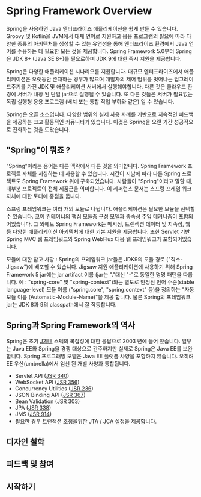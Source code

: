# Spring Framework Overview
Spring을 사용하면 Java 엔터프라이즈 애플리케이션을 쉽게 만들 수 있습니다. Groovy 및 Kotlin을 JVM에서 대체 언어로 지원하고 응용 프로그램의 필요에 따라 다양한 종류의 아키텍처를 생성할 수 있는 유연성을 통해 엔터프라이즈 환경에서 Java 언어를 수용하는 데 필요한 모든 것을 제공합니다. Spring Framework 5.0부터 Spring은 JDK 8+ (Java SE 8+)를 필요로하며 JDK 9에 대한 즉시 지원을 제공합니다.

Spring은 다양한 애플리케이션 시나리오를 지원합니다. 대규모 엔터프라이즈에서 애플리케이션은 오랫동안 존재하는 경우가 많으며 개발자의 제어 범위를 벗어나는 업그레이드주기를 가진 JDK 및 애플리케이션 서버에서 실행해야합니다. 다른 것은 클라우드 환경에 서버가 내장 된 단일 jar으로 실행될 수 있습니다. 또 다른 것들은 서버가 필요없는 독립 실행형 응용 프로그램 (배치 또는 통합 작업 부하와 같은) 일 수 있습니다.

Spring은 오픈 소스입니다. 다양한 범위의 실제 사용 사례를 기반으로 지속적인 피드백을 제공하는 크고 활동적인 커뮤니티가 있습니다. 이것은 Spring을 오랜 기간 성공적으로 진화하는 것을 도왔습니다.

## "Spring"이 뭐죠 ?
"Spring"이라는 용어는 다른 맥락에서 다른 것을 의미합니다. Spring Framework 프로젝트 자체를 지칭하는 데 사용할 수 있습니다. 시간이 지남에 따라 다른 Spring 프로젝트도 Spring Framework 위에 구축되었습니다. 사람들이 "Spring"이라고 말할 때, 대부분 프로젝트의 전체 제품군을 의미합니다. 이 레퍼런스 문서는 스프링 프레임 워크 자체에 대한 토대에 중점을 둡니다.

스프링 프레임워크는 여러 개의 모듈로 나뉩니다. 애플리케이션은 필요한 모듈을 선택할 수 있습니다. 코어 컨테이너의 핵심 모듈중 구성 모델과 종속성 주입 메커니즘이 포함되어있습니다. 그 외에도 Spring Framework는 메시징, 트랜잭션 데이터 및 지속성, 웹 등 다양한 애플리케이션 아키텍처에 대한 기본 지원을 제공합니다. 또한 Servlet 기반 Spring MVC 웹 프레임워크와 Spring WebFlux 대응 웹 프레임워크가 포함되어있습니다.

모듈에 대한 참고 사항 : Spring의 프레임워크 jar들은 JDK9의 모듈 경로 ("직소-Jigsaw")에 배포할 수 있습니다. Jigsaw 지원 애플리케이션에 사용하기 위해 Spring Framework 5 jar에는 jar artifact 이름 (jar는 "."대신 "-"로 동일한 명명 패턴을 따릅니다. 예 : "spring-core" 및 "spring-context")와는 별도로 안정된 언어 수준(stable language-level) 모듈 이름 ("spring.core", "spring.context" 등)을 정의하는 "자동 모듈 이름 (Automatic-Module-Name)"을 제공 합니다. 물론 Spring의 프레임워크 jar는 JDK 8과 9의 classpath에서 잘 작동합니다.

## Spring과 Spring Framework의 역사

Spring은 초기 [J2EE](https://en.wikipedia.org/wiki/Java_Platform,_Enterprise_Edition) 스펙의 복잡성에 대한 응답으로 2003 년에 들어 왔습니다. 일부는 Java EE와 Spring을 경쟁 대상으로 간주하지만 실제로 Spring은 Java EE를 보완합니다. Spring 프로그래밍 모델은 Java EE 플랫폼 사양을 포함하지 않습니다. 오히려 EE 우산(umbrella)에서 엄선 된 개별 사양과 통합됩니다.

* Servlet API ([JSR 340](https://jcp.org/en/jsr/detail?id=340))
* WebSocket API ([JSR 356](https://www.jcp.org/en/jsr/detail?id=356))
* Concurrency Utilities ([JSR 236](https://www.jcp.org/en/jsr/detail?id=236))
* JSON Binding API ([JSR 367](https://jcp.org/en/jsr/detail?id=367))
* Bean Validation ([JSR 303](https://jcp.org/en/jsr/detail?id=303))
* JPA ([JSR 338](https://jcp.org/en/jsr/detail?id=338))
* JMS ([JSR 914](https://jcp.org/en/jsr/detail?id=914))
* 필요한 경우 트랜잭션 조정을위한 JTA / JCA 설정을 제공합니다.

## 디자인 철학

## 피드백 및 참여

## 시작하기
